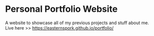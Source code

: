# Personal Portfolio Website  

A website to showcase all of my previous projects and stuff about me.  
Live here >> https://easternspork.github.io/portfolio/
